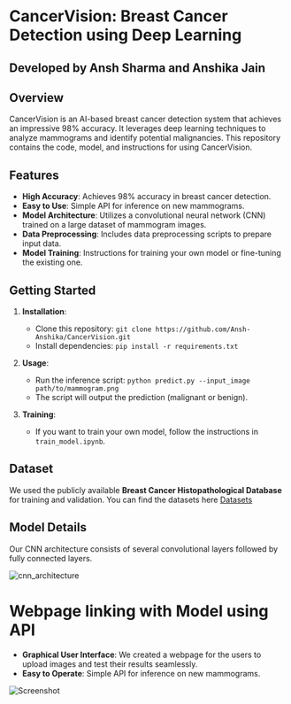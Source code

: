 # CancerVision: Breast Cancer Detection using Deep Learning
## Developed by Ansh Sharma and Anshika Jain


## Overview

CancerVision is an AI-based breast cancer detection system that achieves an impressive 98% accuracy. It leverages deep learning techniques to analyze mammograms and identify potential malignancies. This repository contains the code, model, and instructions for using CancerVision.

## Features

- **High Accuracy**: Achieves 98% accuracy in breast cancer detection.
- **Easy to Use**: Simple API for inference on new mammograms.
- **Model Architecture**: Utilizes a convolutional neural network (CNN) trained on a large dataset of mammogram images.
- **Data Preprocessing**: Includes data preprocessing scripts to prepare input data.
- **Model Training**: Instructions for training your own model or fine-tuning the existing one.

## Getting Started

1. **Installation**:
   - Clone this repository: `git clone https://github.com/Ansh-Anshika/CancerVision.git`
   - Install dependencies: `pip install -r requirements.txt`

2. **Usage**:
   - Run the inference script: `python predict.py --input_image path/to/mammogram.png`
   - The script will output the prediction (malignant or benign).

3. **Training**:
   - If you want to train your own model, follow the instructions in `train_model.ipynb`.

## Dataset

We used the publicly available **Breast Cancer Histopathological Database** for training and validation. You can find the datasets here 
[Datasets](https://drive.google.com/drive/folders/1xkwpecAsxVUbS_o8Fvbj36mv88G-WtsP?usp=sharing)

## Model Details

Our CNN architecture consists of several convolutional layers followed by fully connected layers. 

![cnn_architecture](https://github.com/user-attachments/assets/ee297d9f-70d8-402c-9988-4e1870b7959e)

# Webpage linking with Model using API
- **Graphical User Interface**: We created a webpage for the users to upload images and test their results seamlessly.
- **Easy to Operate**: Simple API for inference on new mammograms.


![Screenshot](https://github.com/user-attachments/assets/410cdf1b-8925-4e23-a3f9-14d21e1e5ba7)





